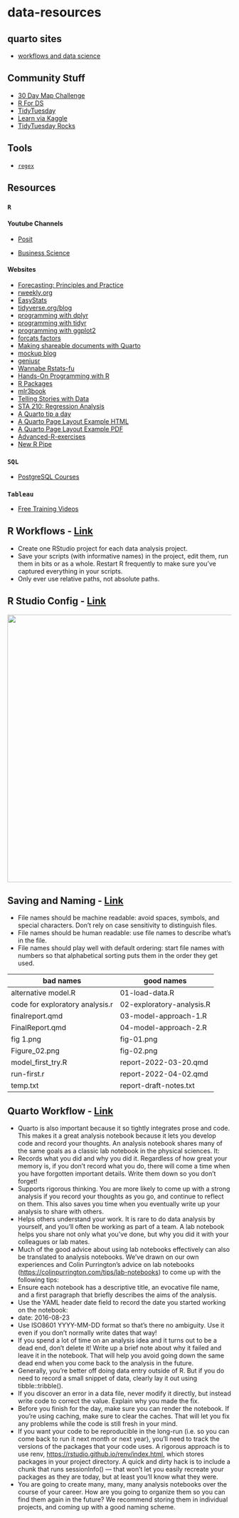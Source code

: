 # data-resources
## quarto sites
- [workflows and data science](https://tellingstorieswithdata.com/03-workflow.html)
## Community Stuff
- [30 Day Map Challenge](https://30daymapchallenge.com/)
- [R For DS](https://www.rfordatasci.com/)
- [TidyTuesday](https://github.com/rfordatascience/tidytuesday)
- [Learn via Kaggle](https://www.kaggle.com/learn)
- [TidyTuesday Rocks](https://nsgrantham.shinyapps.io/tidytuesdayrocks/)

## Tools
- [`regex`](https://regex-generator.olafneumann.org/?sampleText=2020-03-12T13%3A34%3A56.123Z%20INFO%20%20%5Borg.example.Class%5D%3A%20This%20is%20a%20%23simple%20%23logline%20containing%20a%20%27value%27.&flags=i)

## Resources
### `R`
#### Youtube Channels

- [Posit](https://www.youtube.com/@PositPBC)

- [Business Science](https://www.youtube.com/@BusinessScience)

#### Websites
- [Forecasting: Principles and Practice](https://otexts.com/fpp2/index.html)
- [rweekly.org](https://rweekly.org/)
- [EasyStats](https://easystats.github.io/easystats/)
- [tidyverse.org/blog](https://www.tidyverse.org/blog/)
- [programming with dplyr](https://dplyr.tidyverse.org/articles/programming.html)
- [programming with tidyr](https://tidyr.tidyverse.org/articles/programming.html)
- [programming with ggplot2](https://ggplot2-book.org/programming.html)
- [forcats factors](https://blog.albertkuo.me/post/2022-01-04-reordering-geom-col-and-geom-bar-by-count-or-value/)
- [Making shareable documents with Quarto](https://openscapes.github.io/quarto-website-tutorial/)
- [mockup blog](https://themockup.blog/)
- [geniusr](https://ewenme.github.io/geniusr/)
- [Wannabe Rstats-fu](https://yutani.rbind.io/)
- [Hands-On Programming with R](https://jjallaire.github.io/hopr/)
- [R Packages](https://r-pkgs.org/)
- [mlr3book](https://mlr3book.mlr-org.com/)
- [Telling Stories with Data](https://tellingstorieswithdata.com/)
- [STA 210: Regression Analysis](https://sta210-s22.github.io/website/)
- [A Quarto tip a day](https://mine-cetinkaya-rundel.github.io/quarto-tip-a-day/)
- [A Quarto Page Layout Example HTML](https://quarto-dev.github.io/quarto-gallery/page-layout/tufte.html)
- [A Quarto Page Layout Example PDF](https://quarto-dev.github.io/quarto-gallery/page-layout/tufte.pdf)
- [Advanced-R-exercises](https://bookdown.org/IndrajeetPatil/Advanced-R-exercises/)
- [New R Pipe](https://www.infoworld.com/article/3621369/use-the-new-r-pipe-built-into-r-41.html)

### `SQL`

- [PostgreSQL Courses](https://www.enterprisedb.com/training/free-postgres-training)

### `Tableau`
- [Free Training Videos](https://www.tableau.com/learn/training/20224)

## R Workflows - [Link](https://r4ds.hadley.nz/workflow-scripts.html#summary)
- Create one RStudio project for each data analysis project.
- Save your scripts (with informative names) in the project, edit them, run them in bits or as a whole. Restart R frequently to make sure you’ve captured everything in your scripts.
- Only ever use relative paths, not absolute paths.

## R Studio Config - [Link](https://r4ds.hadley.nz/workflow-scripts.html)
<img src = "https://r4ds.hadley.nz/diagrams/rstudio/clean-slate.png" width = "600px">

## Saving and Naming - [Link](https://r4ds.hadley.nz/workflow-scripts.html#saving-and-naming)
- File names should be machine readable: avoid spaces, symbols, and special characters. Don’t rely on case sensitivity to distinguish files.
- File names should be human readable: use file names to describe what’s in the file.
- File names should play well with default ordering: start file names with numbers so that alphabetical sorting puts them in the order they get used.

| bad names | good names |
|---|---|
| alternative model.R | 01-load-data.R |
| code for exploratory analysis.r | 02-exploratory-analysis.R |
| finalreport.qmd | 03-model-approach-1.R |
| FinalReport.qmd | 04-model-approach-2.R |
| fig 1.png | fig-01.png |
| Figure_02.png | fig-02.png |
| model_first_try.R | report-2022-03-20.qmd |
| run-first.r | report-2022-04-02.qmd |
| temp.txt | report-draft-notes.txt |

## Quarto Workflow - [Link](https://r4ds.hadley.nz/quarto-workflow.html)
- Quarto is also important because it so tightly integrates prose and code. This makes it a great analysis notebook because it lets you develop code and record your thoughts. An analysis notebook shares many of the same goals as a classic lab notebook in the physical sciences. It:
- Records what you did and why you did it. Regardless of how great your memory is, if you don’t record what you do, there will come a time when you have forgotten important details. Write them down so you don’t forget!
- Supports rigorous thinking. You are more likely to come up with a strong analysis if you record your thoughts as you go, and continue to reflect on them. This also saves you time when you eventually write up your analysis to share with others.
- Helps others understand your work. It is rare to do data analysis by yourself, and you’ll often be working as part of a team. A lab notebook helps you share not only what you’ve done, but why you did it with your colleagues or lab mates.
- Much of the good advice about using lab notebooks effectively can also be translated to analysis notebooks. We’ve drawn on our own experiences and Colin Purrington’s advice on lab notebooks (https://colinpurrington.com/tips/lab-notebooks) to come up with the following tips:
- Ensure each notebook has a descriptive title, an evocative file name, and a first paragraph that briefly describes the aims of the analysis.
- Use the YAML header date field to record the date you started working on the notebook:
- date: 2016-08-23
- Use ISO8601 YYYY-MM-DD format so that’s there no ambiguity. Use it even if you don’t normally write dates that way!
- If you spend a lot of time on an analysis idea and it turns out to be a dead end, don’t delete it! Write up a brief note about why it failed and leave it in the notebook. That will help you avoid going down the same dead end when you come back to the analysis in the future.
- Generally, you’re better off doing data entry outside of R. But if you do need to record a small snippet of data, clearly lay it out using tibble::tribble().
- If you discover an error in a data file, never modify it directly, but instead write code to correct the value. Explain why you made the fix.
- Before you finish for the day, make sure you can render the notebook. If you’re using caching, make sure to clear the caches. That will let you fix any problems while the code is still fresh in your mind.
- If you want your code to be reproducible in the long-run (i.e. so you can come back to run it next month or next year), you’ll need to track the versions of the packages that your code uses. A rigorous approach is to use renv, https://rstudio.github.io/renv/index.html, which stores packages in your project directory. A quick and dirty hack is to include a chunk that runs sessionInfo() — that won’t let you easily recreate your packages as they are today, but at least you’ll know what they were.
- You are going to create many, many, many analysis notebooks over the course of your career. How are you going to organize them so you can find them again in the future? We recommend storing them in individual projects, and coming up with a good naming scheme.
